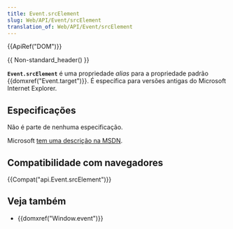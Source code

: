 ```yaml
---
title: Event.srcElement
slug: Web/API/Event/srcElement
translation_of: Web/API/Event/srcElement
---
```

{{ApiRef("DOM")}}

{{ Non-standard_header() }}

**`Event.srcElement`** é uma propriedade _alias_ para a propriedade padrão {{domxref("Event.target")}}. É específica para versões antigas do Microsoft Internet Explorer.

## Especificações

Não é parte de nenhuma especificação.

Microsoft [tem uma descrição na MSDN](<https://msdn.microsoft.com/en-us/library/ff974945(v=vs.85).aspx>).

## Compatibilidade com navegadores

{{Compat("api.Event.srcElement")}}

## Veja também

- {{domxref("Window.event")}}
